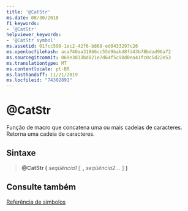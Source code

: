 ```yaml
---
title: '@CatStr'
ms.date: 08/30/2018
f1_keywords:
- '@CatStr'
helpviewer_keywords:
- '@CatStr symbol'
ms.assetid: 01fcc590-1ec2-42f6-b868-ed0433297c26
ms.openlocfilehash: aca740aa31866cc55d9babd8fd43b78bdad96a72
ms.sourcegitcommit: 069e3833bd821e7d64f5c98d0ea41fc0c5d22e53
ms.translationtype: MT
ms.contentlocale: pt-BR
ms.lasthandoff: 11/21/2019
ms.locfileid: "74302891"
---
```

# <a name="catstr"></a>\@CatStr

Função de macro que concatena uma ou mais cadeias de caracteres. Retorna uma cadeia de caracteres.

## <a name="syntax"></a>Sintaxe

> **\@CatStr (** *seqüência1* ⟦ __,__ *seqüência2*... ⟧ **)**

## <a name="see-also"></a>Consulte também

[Referência de símbolos](../../assembler/masm/symbols-reference.md)
